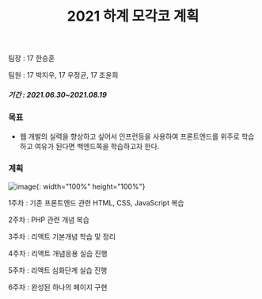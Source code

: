 ﻿---
title: "2021 하계 모각코 계획"
---

팀장 : 17 한승훈

팀원 : 17 박지우, 17 우정균, 17 조윤희

##### 기간 : 2021.06.30~2021.08.19	

### 목표
  - 웹 개발의 실력을 향상하고 싶어서 인프런등을 사용하여 프론트엔드를 위주로 학습하고 여유가 된다면 백엔드쪽을 학습하고자 한다.


### 계획
![image](https://user-images.githubusercontent.com/67006945/123108888-c7022200-d475-11eb-924d-6e718bf289a4.png){: width="100%" height="100%"}

1주차 : 기존 프론트엔드 관련 HTML, CSS, JavaScript 복습

2주차 : PHP 관련 개념 복습

3주차 : 리액트 기본개념 학습 및 정리

4주차 : 리액트 개념응용 실습 진행

5주차 : 리액트 심화단계 실습 진행

6주차 : 완성된 하나의 페이지 구현